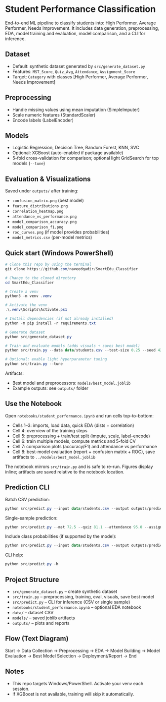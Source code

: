 # Student Performance Classification

End-to-end ML pipeline to classify students into: High Performer, Average Performer, Needs Improvement. It includes data generation, preprocessing, EDA, model training and evaluation, model comparison, and a CLI for inference.

## Dataset
- Default: synthetic dataset generated by `src/generate_dataset.py`
- Features: `MST_Score`, `Quiz_Avg`, `Attendance`, `Assignment_Score`
- Target: `Category` with classes [High Performer, Average Performer, Needs Improvement]

## Preprocessing
- Handle missing values using mean imputation (SimpleImputer)
- Scale numeric features (StandardScaler)
- Encode labels (LabelEncoder)

## Models
- Logistic Regression, Decision Tree, Random Forest, KNN, SVC
- Optional: XGBoost (auto-enabled if package available)
- 5-fold cross-validation for comparison; optional light GridSearch for top models (`--tune`)

## Evaluation & Visualizations
Saved under `outputs/` after training:
- `confusion_matrix.png` (best model)
- `feature_distributions.png`
- `correlation_heatmap.png`
- `attendance_vs_performance.png`
- `model_comparison_accuracy.png`
- `model_comparison_f1.png`
- `roc_curves.png` (if model provides probabilities)
- `model_metrics.csv` (per-model metrics)

## Quick start (Windows PowerShell)

```powershell
# Clone this repo by using the terminal
git clone https://github.com/naveedqadir/SmartEdu_Classifier

# Change to the cloned directory
cd SmartEdu_Classifier

# Create a venv
python3 -m venv .venv

# Activate the venv
.\.venv\Scripts\Activate.ps1

# Install dependencies (if not already installed)
python -m pip install -r requirements.txt

# Generate dataset
python src/generate_dataset.py

# Train and evaluate models (adds visuals + saves best model)
python src/train.py --data data/students.csv --test-size 0.25 --seed 42

# Optional: enable light hyperparameter tuning
python src/train.py --tune
```

Artifacts:
- Best model and preprocessors: `models/best_model.joblib`
- Example outputs: see `outputs/` folder

## Use the Notebook
Open `notebooks/student_performance.ipynb` and run cells top-to-bottom:
- Cells 1–3: imports, load data, quick EDA (dists + correlation)
- Cell 4: overview of the training steps
- Cell 5: preprocessing + train/test split (impute, scale, label-encode)
- Cell 6: train multiple models, compute metrics and 5-fold CV
- Cell 7: comparison plots (accuracy/F1) and attendance vs performance
- Cell 8: best-model evaluation (report + confusion matrix + ROC), save artifacts to `../models/best_model.joblib`

The notebook mirrors `src/train.py` and is safe to re-run. Figures display inline; artifacts are saved relative to the notebook location.

## Prediction CLI

Batch CSV prediction:

```powershell
python src/predict.py --input data/students.csv --output outputs/predictions.csv
```

Single-sample prediction:

```powershell
python src/predict.py --mst 72.5 --quiz 81.1 --attendance 95.0 --assignment 78.9
```

Include class probabilities (if supported by the model):

```powershell
python src/predict.py --input data/students.csv --output outputs/predictions.csv --proba
```

CLI help:

```powershell
python src/predict.py -h
```

## Project Structure
- `src/generate_dataset.py` – create synthetic dataset
- `src/train.py` – preprocessing, training, eval, visuals, save best model
- `src/predict.py` – CLI for inference (CSV or single sample)
- `notebooks/student_performance.ipynb` – optional EDA notebook
- `data/` – dataset CSV
- `models/` – saved joblib artifacts
- `outputs/` – plots and reports

## Flow (Text Diagram)
Start → Data Collection → Preprocessing → EDA → Model Building → Model Evaluation → Best Model Selection → Deployment/Report → End

## Notes
- This repo targets Windows/PowerShell. Activate your venv each session.
- If XGBoost is not available, training will skip it automatically.

